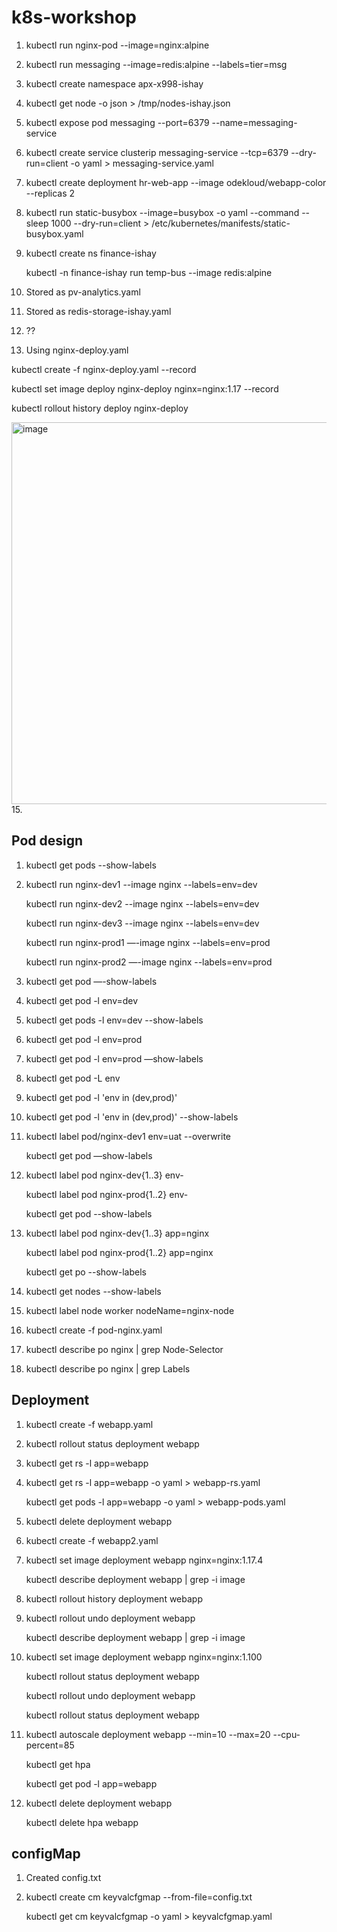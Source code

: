 # k8s-workshop

1. kubectl run nginx-pod --image=nginx:alpine
2. kubectl run messaging --image=redis:alpine --labels=tier=msg 
3. kubectl create namespace apx-x998-ishay
4. kubectl get node -o json > /tmp/nodes-ishay.json
5. kubectl expose pod messaging --port=6379 --name=messaging-service
6. kubectl create service clusterip messaging-service --tcp=6379 --dry-run=client -o yaml > messaging-service.yaml
7. kubectl create deployment hr-web-app --image odekloud/webapp-color --replicas 2
8. kubectl run static-busybox --image=busybox  -o yaml --command -- sleep 1000 --dry-run=client > /etc/kubernetes/manifests/static-busybox.yaml
9. kubectl create ns finance-ishay
   
   kubectl -n finance-ishay run temp-bus --image redis:alpine
10.  Stored as pv-analytics.yaml
11. Stored as redis-storage-ishay.yaml
12. ??
13.  Using nginx-deploy.yaml

kubectl create -f nginx-deploy.yaml --record 

kubectl set image deploy nginx-deploy nginx=nginx:1.17 --record 

kubectl rollout history deploy nginx-deploy

<img width="611" alt="image" src="https://user-images.githubusercontent.com/89786937/198843559-a18e9d0e-264b-4039-bf56-a5be31e938a6.png">
15. 


## Pod design
1. kubectl get pods --show-labels
2. kubectl run nginx-dev1 --image nginx --labels=env=dev 
 
   kubectl run nginx-dev2 --image nginx --labels=env=dev

   kubectl run nginx-dev3 --image nginx --labels=env=dev

   kubectl run nginx-prod1 —-image nginx --labels=env=prod

   kubectl run nginx-prod2 —-image nginx --labels=env=prod

3. kubectl get pod —-show-labels
4. kubectl get pod -l env=dev
5. kubectl get pods -l env=dev --show-labels
6. kubectl get pod -l env=prod
7. kubectl get pod -l env=prod —show-labels
8. kubectl get pod -L env
9. kubectl get pod -l 'env in (dev,prod)'
10. kubectl get pod -l 'env in (dev,prod)' --show-labels
11. kubectl label pod/nginx-dev1 env=uat --overwrite

    kubectl get pod —show-labels

12. kubectl label pod nginx-dev{1..3} env-

    kubectl label pod nginx-prod{1..2} env-
    
    kubectl get pod --show-labels
13. kubectl label pod nginx-dev{1..3} app=nginx
    
    kubectl label pod nginx-prod{1..2} app=nginx
    
    kubectl get po --show-labels
14. kubectl get nodes --show-labels
15. kubectl label node worker nodeName=nginx-node   
16. kubectl create -f pod-nginx.yaml
17. kubectl describe po nginx | grep Node-Selector
18. kubectl describe po nginx | grep Labels

## Deployment
1. kubectl create -f webapp.yaml
2. kubectl rollout status deployment webapp
3. kubectl get rs -l app=webapp
4. kubectl get rs -l app=webapp -o yaml > webapp-rs.yaml

   kubectl get pods -l app=webapp -o yaml > webapp-pods.yaml
   
5. kubectl delete deployment webapp
6. kubectl create -f webapp2.yaml
7. kubectl set image deployment webapp nginx=nginx:1.17.4

   kubectl describe deployment webapp | grep -i image
8. kubectl rollout history deployment webapp
9. kubectl rollout undo deployment webapp

   kubectl describe deployment webapp | grep -i image
  
10. kubectl set image deployment webapp nginx=nginx:1.100

    kubectl rollout status deployment webapp 
    
    kubectl rollout undo deployment webapp

    kubectl rollout status deployment webapp
    
11. kubectl autoscale deployment webapp --min=10 --max=20 --cpu-percent=85

    kubectl get hpa
    
    kubectl get pod -l app=webapp
    
12. kubectl delete deployment webapp

    kubectl delete hpa webapp
    
## configMap
1. Created config.txt
2. kubectl create cm keyvalcfgmap --from-file=config.txt

   kubectl get cm keyvalcfgmap -o yaml > keyvalcfgmap.yaml
